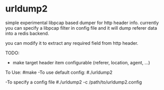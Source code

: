 urldump2
========

simple experimental libpcap based dumper for http header info.
currently you can specify a libpcap filter in config file and it will
dump referer data into a redis backend.

you can modify it to extract any required field from http header.


TODO:
- make target header item configurable (referer, location, agent, ...)


To Use:
#make
-To use default config:
#./urldump2

-To specify a config file
#./urldump2 -c /path/to/urldump2.config
